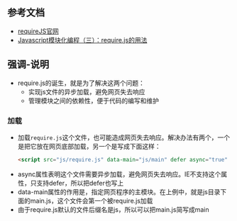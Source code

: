 ## 参考文档
- [requireJS官网](https://requirejs.org/)     
- [Javascript模块化编程（三）：require.js的用法](http://www.ruanyifeng.com/blog/2012/11/require_js.html)    

## 强调-说明
- require.js的诞生，就是为了解决这两个问题：
    - 实现js文件的异步加载，避免网页失去响应
    - 管理模块之间的依赖性，便于代码的编写和维护

### 加载
- 加载`require.js`这个文件，也可能造成网页失去响应。解决办法有两个，一个是把它放在网页底部加载，另一个是写成下面这样：
    ```html
    <script src="js/require.js" data-main="js/main" defer async="true" ></script>
    ```
- async属性表明这个文件需要异步加载，避免网页失去响应。IE不支持这个属性，只支持defer，所以把defer也写上
- data-main属性的作用是，指定网页程序的主模块。在上例中，就是js目录下面的main.js，这个文件会第一个被require.js加载
- 由于require.js默认的文件后缀名是js，所以可以把main.js简写成main